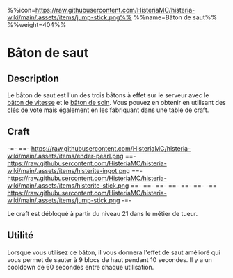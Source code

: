 %%icon=https://raw.githubusercontent.com/HisteriaMC/histeria-wiki/main/.assets/items/jump-stick.png%%
%%name=Bâton de saut%%
%%weight=404%%

# Bâton de saut

## Description
Le bâton de saut est l'un des trois bâtons à effet sur le serveur avec le [bâton de vitesse](https://histeria.fr/wiki/objets/baton-de-vitesse) et le [bâton de soin](https://histeria.fr/wiki/objets/baton-de-soin). Vous pouvez en obtenir en utilisant des [clés de vote](https://histeria.fr/wiki/objets/clé-de-vote) mais également en les fabriquant dans une table de craft.

## Craft
-=-
 ==- https://raw.githubusercontent.com/HisteriaMC/histeria-wiki/main/.assets/items/ender-pearl.png
 ==- https://raw.githubusercontent.com/HisteriaMC/histeria-wiki/main/.assets/items/histerite-ingot.png
 ==- https://raw.githubusercontent.com/HisteriaMC/histeria-wiki/main/.assets/items/histerite-stick.png
 ==- 
 ==- 
 ==- 
 ==- 
 ==- 
 ==- 
 -== https://raw.githubusercontent.com/HisteriaMC/histeria-wiki/main/.assets/items/jump-stick.png
-=-

Le craft est débloqué à partir du niveau 21 dans le métier de tueur.

## Utilité
Lorsque vous utilisez ce bâton, il vous donnera l'effet de saut amélioré qui vous permet de sauter à 9 blocs de haut pendant 10 secondes. Il y a un cooldown de 60 secondes entre chaque utilisation.
